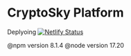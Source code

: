 # CryptoSky Platform

Deplyoing
[![Netlify Status](https://api.netlify.com/api/v1/badges/d2dff90a-a0d3-4ce2-8312-5063b7400a0f/deploy-status)](https://app.netlify.com/sites/cryptosky/deploys)

@npm version 8.1.4
@node version 17.20
